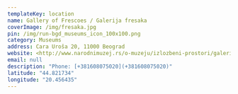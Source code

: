 ```yaml
---
templateKey: location
name: Gallery of Frescoes / Galerija fresaka
coverImage: /img/fresaka.jpg
pin: /img/run-bgd_museums_icon_100x100.png
category: Museums
address: Cara Uroša 20, 11000 Beograd
website: <http://www.narodnimuzej.rs/o-muzeju/izlozbeni-prostori/galerija-fresaka/>
email: null
description: "Phone: [+381608075020](+381608075020)"
latitude: "44.821734"
longitude: "20.456435"
---
```

